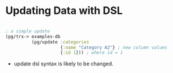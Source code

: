 # Updating Data with DSL


```clojure

; a simple update
(pg/trx-> examples-db
          (pg/update :categories
                     {:name "Category A2"} ; new column values
                     {:id 1})) ; where id = 1

```

* update dsl syntax is likely to be changed.
